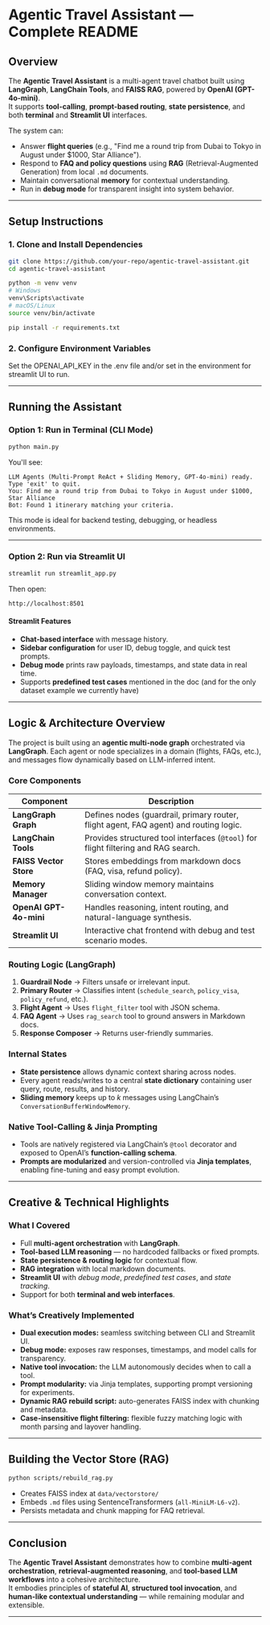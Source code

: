 # Agentic Travel Assistant — Complete README

## Overview

The **Agentic Travel Assistant** is a multi-agent travel chatbot built using **LangGraph**, **LangChain Tools**, and **FAISS RAG**, powered by **OpenAI (GPT-4o-mini)**.  
It supports **tool-calling**, **prompt-based routing**, **state persistence**, and both **terminal** and **Streamlit UI** interfaces.

The system can:
- Answer **flight queries** (e.g., "Find me a round trip from Dubai to Tokyo in August under $1000, Star Alliance").
- Respond to **FAQ and policy questions** using **RAG** (Retrieval-Augmented Generation) from local `.md` documents.
- Maintain conversational **memory** for contextual understanding.
- Run in **debug mode** for transparent insight into system behavior.

---

## Setup Instructions

### 1. Clone and Install Dependencies

```bash
git clone https://github.com/your-repo/agentic-travel-assistant.git
cd agentic-travel-assistant

python -m venv venv
# Windows
venv\Scripts\activate
# macOS/Linux
source venv/bin/activate

pip install -r requirements.txt
```

### 2. Configure Environment Variables

Set the OPENAI_API_KEY in the .env file and/or set in the environment for streamlit UI to run.

---

## Running the Assistant

### **Option 1: Run in Terminal (CLI Mode)**

```bash
python main.py
```
You'll see:
```
LLM Agents (Multi-Prompt ReAct + Sliding Memory, GPT-4o-mini) ready. Type 'exit' to quit.
You: Find me a round trip from Dubai to Tokyo in August under $1000, Star Alliance
Bot: Found 1 itinerary matching your criteria.
```

This mode is ideal for backend testing, debugging, or headless environments.

---

### **Option 2: Run via Streamlit UI**

```bash
streamlit run streamlit_app.py
```

Then open:
```
http://localhost:8501
```

#### Streamlit Features
- **Chat-based interface** with message history.
- **Sidebar configuration** for user ID, debug toggle, and quick test prompts.
- **Debug mode** prints raw payloads, timestamps, and state data in real time.
- Supports **predefined test cases** mentioned in the doc (and for the only dataset example we currently have)

---

## Logic & Architecture Overview

The project is built using an **agentic multi-node graph** orchestrated via **LangGraph**. Each agent or node specializes in a domain (flights, FAQs, etc.), and messages flow dynamically based on LLM-inferred intent.

### Core Components
| Component | Description |
|------------|-------------|
| **LangGraph Graph** | Defines nodes (guardrail, primary router, flight agent, FAQ agent) and routing logic. |
| **LangChain Tools** | Provides structured tool interfaces (`@tool`) for flight filtering and RAG search. |
| **FAISS Vector Store** | Stores embeddings from markdown docs (FAQ, visa, refund policy). |
| **Memory Manager** | Sliding window memory maintains conversation context. |
| **OpenAI GPT-4o-mini** | Handles reasoning, intent routing, and natural-language synthesis. |
| **Streamlit UI** | Interactive chat frontend with debug and test scenario modes. |

###  Routing Logic (LangGraph)
1. **Guardrail Node** → Filters unsafe or irrelevant input.  
2. **Primary Router** → Classifies intent (`schedule_search`, `policy_visa`, `policy_refund`, etc.).  
3. **Flight Agent** → Uses `flight_filter` tool with JSON schema.  
4. **FAQ Agent** → Uses `rag_search` tool to ground answers in Markdown docs.  
5. **Response Composer** → Returns user-friendly summaries.

###  Internal States
- **State persistence** allows dynamic context sharing across nodes.
- Every agent reads/writes to a central **state dictionary** containing user query, route, results, and history.
- **Sliding memory** keeps up to *k* messages using LangChain’s `ConversationBufferWindowMemory`.

###  Native Tool-Calling & Jinja Prompting
- Tools are natively registered via LangChain’s `@tool` decorator and exposed to OpenAI’s **function-calling schema**.
- **Prompts are modularized** and version-controlled via **Jinja templates**, enabling fine-tuning and easy prompt evolution.

---

## Creative & Technical Highlights

### What I Covered
- Full **multi-agent orchestration** with **LangGraph**.
- **Tool-based LLM reasoning** — no hardcoded fallbacks or fixed prompts.
- **State persistence & routing logic** for contextual flow.
- **RAG integration** with local markdown documents.
- **Streamlit UI** with *debug mode*, *predefined test cases*, and *state tracking*.
- Support for both **terminal and web interfaces**.

###  What’s Creatively Implemented
- **Dual execution modes:** seamless switching between CLI and Streamlit UI.
- **Debug mode:** exposes raw responses, timestamps, and model calls for transparency.
- **Native tool invocation:** the LLM autonomously decides when to call a tool.
- **Prompt modularity:** via Jinja templates, supporting prompt versioning for experiments.
- **Dynamic RAG rebuild script:** auto-generates FAISS index with chunking and metadata.
- **Case-insensitive flight filtering:** flexible fuzzy matching logic with month parsing and layover handling.

---

##  Building the Vector Store (RAG)

```bash
python scripts/rebuild_rag.py
```
- Creates FAISS index at `data/vectorstore/`
- Embeds `.md` files using SentenceTransformers (`all-MiniLM-L6-v2`).
- Persists metadata and chunk mapping for FAQ retrieval.

---

##  Conclusion

The **Agentic Travel Assistant** demonstrates how to combine **multi-agent orchestration**, **retrieval-augmented reasoning**, and **tool-based LLM workflows** into a cohesive architecture.  
It embodies principles of **stateful AI**, **structured tool invocation**, and **human-like contextual understanding** — while remaining modular and extensible.

---
